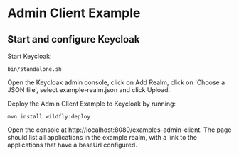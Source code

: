 Admin Client Example
====================

Start and configure Keycloak
----------------------------

Start Keycloak:

    bin/standalone.sh

Open the Keycloak admin console, click on Add Realm, click on 'Choose a JSON file', select example-realm.json and click Upload.

Deploy the Admin Client Example to Keycloak by running:

    mvn install wildfly:deploy

Open the console at http://localhost:8080/examples-admin-client. The page should list all applications in the example realm, with a link to the applications that have a baseUrl configured.
